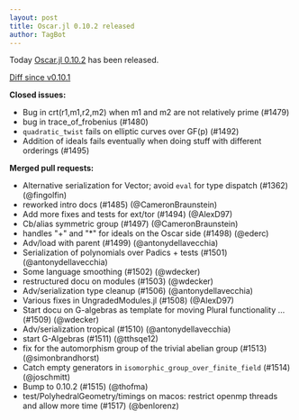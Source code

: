 ```yaml
---
layout: post
title: Oscar.jl 0.10.2 released
author: TagBot
---
```


Today [Oscar.jl 0.10.2](https://github.com/oscar-system/Oscar.jl/releases/tag/v0.10.2) has
been released.

[Diff since v0.10.1](https://github.com/oscar-system/Oscar.jl/compare/v0.10.1...v0.10.2)


**Closed issues:**
- Bug in crt(r1,m1,r2,m2) when m1 and m2 are not relatively prime (#1479)
- bug in trace_of_frobenius (#1480)
- `quadratic_twist` fails on elliptic curves over GF(p) (#1492)
- Addition of ideals fails eventually when doing stuff with different orderings (#1495)

**Merged pull requests:**
- Alternative serialization for Vector; avoid `eval` for type dispatch (#1362) (@fingolfin)
- reworked intro docs (#1485) (@CameronBraunstein)
- Add more fixes and tests for ext/tor (#1494) (@AlexD97)
- Cb/alias symmetric group (#1497) (@CameronBraunstein)
- handles "+" and "*" for ideals on the Oscar side (#1498) (@ederc)
- Adv/load with parent (#1499) (@antonydellavecchia)
- Serialization of polynomials over Padics + tests (#1501) (@antonydellavecchia)
- Some language smoothing (#1502) (@wdecker)
- restructured docu on modules (#1503) (@wdecker)
- Adv/serialization type cleanup (#1506) (@antonydellavecchia)
- Various fixes in UngradedModules.jl (#1508) (@AlexD97)
- Start docu on G-algebras as template for moving Plural functionality … (#1509) (@wdecker)
- Adv/serialization tropical (#1510) (@antonydellavecchia)
- start G-Algebras (#1511) (@tthsqe12)
- fix for the automorphism group of the trivial abelian group (#1513) (@simonbrandhorst)
- Catch empty generators in `isomorphic_group_over_finite_field` (#1514) (@joschmitt)
- Bump to 0.10.2 (#1515) (@thofma)
- test/PolyhedralGeometry/timings on macos: restrict openmp threads and allow more time (#1517) (@benlorenz)
